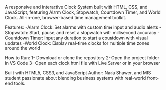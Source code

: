A responsive and interactive Clock System built with HTML, CSS, and JavaScript, featuring Alarm Clock, Stopwatch, Countdown Timer, and World Clock. All-in-one, browser-based time management toolkit.

Features:
-Alarm Clock: Set alarms with custom time input and audio alerts
-Stopwatch: Start, pause, and reset a stopwatch with millisecond accuracy
-Countdown Timer: Input any duration to start a countdown with visual updates
-World Clock: Display real-time clocks for multiple time zones around the world

How to Run:
1- Download or clone the repository
2- Open the project folder in VS Code
3- Open each clock html file with Live Server or in your browser

Built with HTML5, CSS3, and JavaScript
Author: Nada Shawer, and MIS student passionate about blending business systems with real-world front-end tools.
